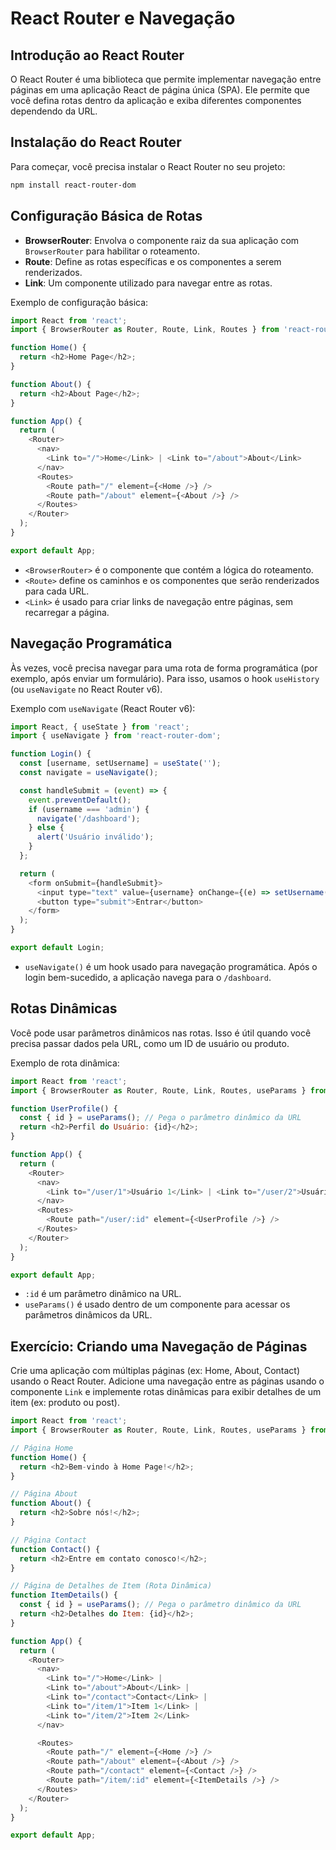 
# React Router e Navegação

## Introdução ao React Router
O React Router é uma biblioteca que permite implementar navegação entre páginas em uma aplicação React de página única (SPA). Ele permite que você defina rotas dentro da aplicação e exiba diferentes componentes dependendo da URL.

## Instalação do React Router
Para começar, você precisa instalar o React Router no seu projeto:
```bash
npm install react-router-dom
```

## Configuração Básica de Rotas
- **BrowserRouter**: Envolva o componente raiz da sua aplicação com `BrowserRouter` para habilitar o roteamento.
- **Route**: Define as rotas específicas e os componentes a serem renderizados.
- **Link**: Um componente utilizado para navegar entre as rotas.

Exemplo de configuração básica:
```javascript
import React from 'react';
import { BrowserRouter as Router, Route, Link, Routes } from 'react-router-dom';

function Home() {
  return <h2>Home Page</h2>;
}

function About() {
  return <h2>About Page</h2>;
}

function App() {
  return (
    <Router>
      <nav>
        <Link to="/">Home</Link> | <Link to="/about">About</Link>
      </nav>
      <Routes>
        <Route path="/" element={<Home />} />
        <Route path="/about" element={<About />} />
      </Routes>
    </Router>
  );
}

export default App;
```

- `<BrowserRouter>` é o componente que contém a lógica do roteamento.
- `<Route>` define os caminhos e os componentes que serão renderizados para cada URL.
- `<Link>` é usado para criar links de navegação entre páginas, sem recarregar a página.

## Navegação Programática
Às vezes, você precisa navegar para uma rota de forma programática (por exemplo, após enviar um formulário). Para isso, usamos o hook `useHistory` (ou `useNavigate` no React Router v6).

Exemplo com `useNavigate` (React Router v6):
```javascript
import React, { useState } from 'react';
import { useNavigate } from 'react-router-dom';

function Login() {
  const [username, setUsername] = useState('');
  const navigate = useNavigate();

  const handleSubmit = (event) => {
    event.preventDefault();
    if (username === 'admin') {
      navigate('/dashboard');
    } else {
      alert('Usuário inválido');
    }
  };

  return (
    <form onSubmit={handleSubmit}>
      <input type="text" value={username} onChange={(e) => setUsername(e.target.value)} placeholder="Digite o nome de usuário" />
      <button type="submit">Entrar</button>
    </form>
  );
}

export default Login;
```

- `useNavigate()` é um hook usado para navegação programática. Após o login bem-sucedido, a aplicação navega para o `/dashboard`.

## Rotas Dinâmicas
Você pode usar parâmetros dinâmicos nas rotas. Isso é útil quando você precisa passar dados pela URL, como um ID de usuário ou produto.

Exemplo de rota dinâmica:
```javascript
import React from 'react';
import { BrowserRouter as Router, Route, Link, Routes, useParams } from 'react-router-dom';

function UserProfile() {
  const { id } = useParams(); // Pega o parâmetro dinâmico da URL
  return <h2>Perfil do Usuário: {id}</h2>;
}

function App() {
  return (
    <Router>
      <nav>
        <Link to="/user/1">Usuário 1</Link> | <Link to="/user/2">Usuário 2</Link>
      </nav>
      <Routes>
        <Route path="/user/:id" element={<UserProfile />} />
      </Routes>
    </Router>
  );
}

export default App;
```

- `:id` é um parâmetro dinâmico na URL.
- `useParams()` é usado dentro de um componente para acessar os parâmetros dinâmicos da URL.

## Exercício: Criando uma Navegação de Páginas
Crie uma aplicação com múltiplas páginas (ex: Home, About, Contact) usando o React Router. Adicione uma navegação entre as páginas usando o componente `Link` e implemente rotas dinâmicas para exibir detalhes de um item (ex: produto ou post).

```javascript
import React from 'react';
import { BrowserRouter as Router, Route, Link, Routes, useParams } from 'react-router-dom';

// Página Home
function Home() {
  return <h2>Bem-vindo à Home Page!</h2>;
}

// Página About
function About() {
  return <h2>Sobre nós!</h2>;
}

// Página Contact
function Contact() {
  return <h2>Entre em contato conosco!</h2>;
}

// Página de Detalhes de Item (Rota Dinâmica)
function ItemDetails() {
  const { id } = useParams(); // Pega o parâmetro dinâmico da URL
  return <h2>Detalhes do Item: {id}</h2>;
}

function App() {
  return (
    <Router>
      <nav>
        <Link to="/">Home</Link> | 
        <Link to="/about">About</Link> | 
        <Link to="/contact">Contact</Link> | 
        <Link to="/item/1">Item 1</Link> | 
        <Link to="/item/2">Item 2</Link>
      </nav>

      <Routes>
        <Route path="/" element={<Home />} />
        <Route path="/about" element={<About />} />
        <Route path="/contact" element={<Contact />} />
        <Route path="/item/:id" element={<ItemDetails />} />
      </Routes>
    </Router>
  );
}

export default App;
```

